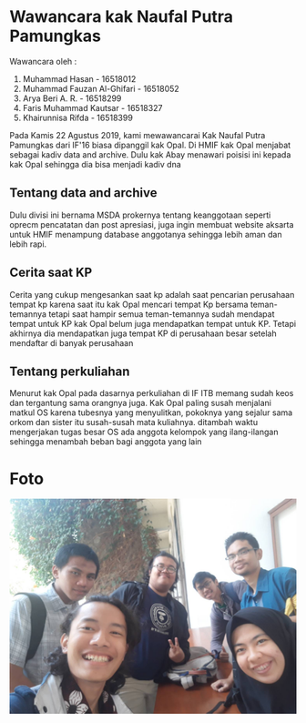 # Wawancara kak Naufal Putra Pamungkas

Wawancara oleh :
1. Muhammad Hasan - 16518012
2. Muhammad Fauzan Al-Ghifari - 16518052
3. Arya Beri A. R. - 16518299
4. Faris Muhammad Kautsar - 16518327
5. Khairunnisa Rifda - 16518399

Pada Kamis 22 Agustus 2019, kami mewawancarai Kak Naufal Putra Pamungkas dari IF'16 biasa dipanggil kak Opal. Di HMIF kak Opal menjabat sebagai kadiv data and archive. Dulu kak Abay menawari poisisi ini kepada kak Opal sehingga dia bisa menjadi kadiv dna

## Tentang data and archive
Dulu divisi ini bernama MSDA prokernya tentang keanggotaan seperti oprecm pencatatan dan post apresiasi, juga ingin membuat website aksarta untuk HMIF menampung database anggotanya sehingga lebih aman dan lebih rapi.

## Cerita saat KP
Cerita yang cukup mengesankan saat kp adalah saat pencarian perusahaan tempat kp karena saat itu kak Opal mencari tempat Kp bersama teman-temannya tetapi saat hampir semua teman-temannya sudah mendapat tempat untuk KP kak Opal belum juga mendapatkan tempat untuk KP. Tetapi akhirnya dia mendapatkan juga tempat KP di perusahaan besar setelah mendaftar di banyak perusahaan

## Tentang perkuliahan
Menurut kak Opal pada dasarnya perkuliahan di IF ITB memang sudah keos dan tergantung sama orangnya juga. Kak Opal paling susah menjalani matkul OS karena tubesnya yang menyulitkan, pokoknya yang sejalur sama orkom dan sister itu susah-susah mata kuliahnya. ditambah waktu mengerjakan tugas besar OS ada anggota kelompok yang ilang-ilangan sehingga menambah beban bagi anggota yang lain

# Foto
![foto](./16518012-16518052-16518299-16518327-16518399.jpg)
